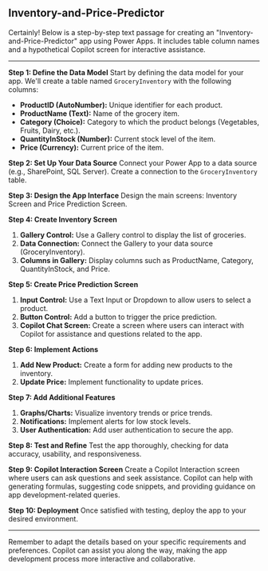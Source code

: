 ## Inventory-and-Price-Predictor
Certainly! Below is a step-by-step text passage for creating an "Inventory-and-Price-Predictor" app using Power Apps. It includes table column names and a hypothetical Copilot screen for interactive assistance.

---

**Step 1: Define the Data Model**
Start by defining the data model for your app. We'll create a table named `GroceryInventory` with the following columns:

- **ProductID (AutoNumber):** Unique identifier for each product.
- **ProductName (Text):** Name of the grocery item.
- **Category (Choice):** Category to which the product belongs (Vegetables, Fruits, Dairy, etc.).
- **QuantityInStock (Number):** Current stock level of the item.
- **Price (Currency):** Current price of the item.

**Step 2: Set Up Your Data Source**
Connect your Power App to a data source (e.g., SharePoint, SQL Server). Create a connection to the `GroceryInventory` table.

**Step 3: Design the App Interface**
Design the main screens: Inventory Screen and Price Prediction Screen.

**Step 4: Create Inventory Screen**
1. **Gallery Control:** Use a Gallery control to display the list of groceries.
2. **Data Connection:** Connect the Gallery to your data source (GroceryInventory).
3. **Columns in Gallery:** Display columns such as ProductName, Category, QuantityInStock, and Price.

**Step 5: Create Price Prediction Screen**
1. **Input Control:** Use a Text Input or Dropdown to allow users to select a product.
2. **Button Control:** Add a button to trigger the price prediction.
3. **Copilot Chat Screen:** Create a screen where users can interact with Copilot for assistance and questions related to the app.

**Step 6: Implement Actions**
1. **Add New Product:** Create a form for adding new products to the inventory.
2. **Update Price:** Implement functionality to update prices.

**Step 7: Add Additional Features**
1. **Graphs/Charts:** Visualize inventory trends or price trends.
2. **Notifications:** Implement alerts for low stock levels.
3. **User Authentication:** Add user authentication to secure the app.

**Step 8: Test and Refine**
Test the app thoroughly, checking for data accuracy, usability, and responsiveness.

**Step 9: Copilot Interaction Screen**
Create a Copilot Interaction screen where users can ask questions and seek assistance. Copilot can help with generating formulas, suggesting code snippets, and providing guidance on app development-related queries.

**Step 10: Deployment**
Once satisfied with testing, deploy the app to your desired environment.

---

Remember to adapt the details based on your specific requirements and preferences. Copilot can assist you along the way, making the app development process more interactive and collaborative.
